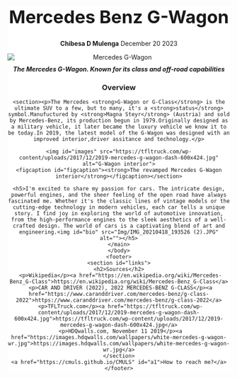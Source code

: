   <html>
  <head>
  <style>
  #main { 
  background-color: white;
  max-width: 800px;
  margin: 0 auto;
  text-align: center;
  } 
  #title {
  background-color: white;
  margin-top: 50px;
  font-size: 40px;
} 

      
#image-div {
    margin-top: 30px;
  } 
    #images{
    height: auto;
    display: block;
    margin: 0 auto;
    img-align: center;
  }   
  #img {
    max-width: 3%;
    display: inline-block;
    border-radius: 50%;
  } 
  #image {
    max-width: 100%;
    height: auto;
    display: block;
    margin: auto;
    img-align: center;
  }
  #img-caption {
    margin-top: 10px;
    font-style: italic;
  }
  #figcaption {
    margin-top: 10px;
    font-style: italic;
  }
  #bio {
    max-width: 20%;
    display: inline-block;
    font-style: italic;
  }
  #text {
    text-align: center;
  }
  #name {
    text-align: center;
  } 
  footer {
    background-color: black;
    color: black;
    padding: 70px;
    text-align: center;
  }
  #a1 {
    color: white;
  }
  #words {
    color: white;
  } 
  #links {
    background-color: grey; 
  }
  
  </style>
  




  <body>
  <main id="main">
  <head>
    <meta charset="UTF-8">
    <meta name="viewport" content="width=device-width, initial-scale=1.0">
    <title>MercedesBenzG-Wagon</title>
    <nav id="nav-bar"></nav>
    </head>
    <h1 id="title">Mercedes Benz G-Wagon</h1>
    <p id="name"><img id="img" src="Img/IMG_20210418_193526 (2).JPG" alt= ""><strong>Chibesa D Mulenga</strong>   December 20 2023</p>
    <div id="img-div">
        <img id= "image" src="https://images.hdqwalls.com/wallpapers/white-mercedes-g-wagon-wr.jpg" alt="Mercedes G-Wagon">
        <div id="img-caption"><strong>The Mercedes G-Wagon. Known for its class and off-road capabilities</strong>
    </div> 
    <h3>Overview</h3>

    <section><p>The Mercedes <strong>G-Wagon or G-Class</strong> is the ultimate SUV to a few, but to many, it's a <strong>status</strong> symbol.Manufuctured by <strong>Magna Steyr</strong> (Austria) and sold by Mercedes-Benz, its production begun in 1979.Originally designed as a military vehicle, it later became the luxury vehicle we know it to be today.In 2019, the latest model of the G-Wagon was designed with an improved interior,driver assitance and technology.</p>

    <img id="images" src="https://tfltruck.com/wp-content/uploads/2017/12/2019-mercedes-g-wagon-dash-600x424.jpg" alt="G-Wagon interior">
    <figcaption id="figcaption"><strong>The revamped Mercedes G-Wagon interior</strong></figcaption></section>

    <h5>I'm excited to share my passion for cars. The intricate design, powerful engines, and the sheer feeling of the open road have always fascinated me. Whether it's the classic lines of vintage models or the cutting-edge technology in modern vehicles, each car tells a unique story. I find joy in exploring the world of automotive innovation, from the high-performance engines to the sleek aesthetics of a well-crafted design. The world of cars is a captivating blend of art and engineering.<img id="bio" src="Img/IMG_20210418_193526 (2).JPG" alt=""></h5>
    </main>
    </body>
    <footer>
    <section id="links">
    <h2>Sources</h2>
     <p>Wikipedia</p><a href="https://en.wikipedia.org/wiki/Mercedes-Benz_G-Class">https://en.wikipedia.org/wiki/Mercedes-Benz_G-Class</a>
     <p>CAR AND DRIVER (2022), 2022 MERCEDES-BENZ G-CLASS</p><a href="https://www.caranddriver.com/mercedes-benz/g-class-2022">https://www.caranddriver.com/mercedes-benz/g-class-2022</a>
     <p>TFLTruck.com</p><a href="https://tfltruck.com/wp-content/uploads/2017/12/2019-mercedes-g-wagon-dash-600x424.jpg">https://tfltruck.com/wp-content/uploads/2017/12/2019-mercedes-g-wagon-dash-600x424.jpg</a>
     <p>HDQwalls.com, November 11 2019</p><a href="https://images.hdqwalls.com/wallpapers/white-mercedes-g-wagon-wr.jpg">https://images.hdqwalls.com/wallpapers/white-mercedes-g-wagon-wr.jpg</a>
    </section>
    <a href="https://cmuls.github.io/CMULS" id="a1">How to reach me?</a>
    </footer>
    
